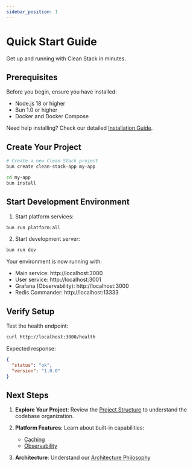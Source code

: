 ```yaml
---
sidebar_position: 1
---
```


# Quick Start Guide

Get up and running with Clean Stack in minutes.

## Prerequisites

Before you begin, ensure you have installed:
- Node.js 18 or higher
- Bun 1.0 or higher
- Docker and Docker Compose

Need help installing? Check our detailed [Installation Guide](./installation).

## Create Your Project

```bash
# Create a new Clean Stack project
bun create clean-stack-app my-app

cd my-app
bun install
```

## Start Development Environment

1. Start platform services:
```bash
bun run platform:all
```

2. Start development server:
```bash
bun run dev
```

Your environment is now running with:
- Main service: http://localhost:3000
- User service: http://localhost:3001
- Grafana (Observability): http://localhost:3000
- Redis Commander: http://localhost:13333

## Verify Setup

Test the health endpoint:
```bash
curl http://localhost:3000/health
```

Expected response:
```json
{
  "status": "ok",
  "version": "1.0.0"
}
```

## Next Steps

1. **Explore Your Project**: Review the [Project Structure](./project-structure) to understand the codebase organization.

2. **Platform Features**: Learn about built-in capabilities:
   - [Caching](../platform-features/caching)
   - [Observability](../platform-features/observability/otel-clean-stack)

3. **Architecture**: Understand our [Architecture Philosophy](../architecture/philosophy)
